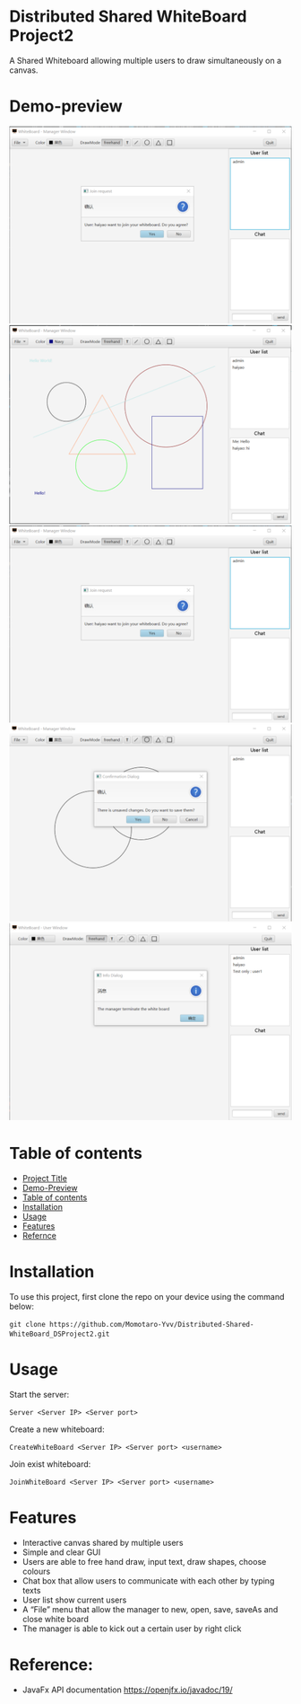 # Distributed Shared WhiteBoard Project2
 A Shared Whiteboard allowing multiple users to draw simultaneously on a canvas.

# Demo-preview
![](src/main/resources/userJoin.PNG)
![](src/main/resources/ManagerWindow.PNG)
![](src/main/resources/userJoin.PNG)
![](src/main/resources/unsave.PNG)
![](src/main/resources/terminate.PNG)


# Table of contents

<!-- After you have introduced your project, it is a good idea to add a **Table of contents** or **TOC** as **cool** people say it. This would make it easier for people to navigate through your README and find exactly what they are looking for.

Here is a sample TOC(*wow! such cool!*) that is actually the TOC for this README. -->

- [Project Title](#project-title)
- [Demo-Preview](#demo-preview)
- [Table of contents](#table-of-contents)
- [Installation](#installation)
- [Usage](#usage)
- [Features](#features)
- [Refernce](#Reference)


# Installation
To use this project, first clone the repo on your device using the command below:

```git clone https://github.com/Momotaro-Yvv/Distributed-Shared-WhiteBoard_DSProject2.git```


# Usage

Start the server:

```Server <Server IP> <Server port>```

Create a new whiteboard:

```CreateWhiteBoard <Server IP> <Server port> <username>```

Join exist whiteboard:

```JoinWhiteBoard <Server IP> <Server port> <username>```

<!-- This is optional and it is used to give the user info on how to use the project after installation. This could be added in the Installation section also. -->

# Features

- Interactive canvas shared by multiple users
- Simple and clear GUI
- Users are able to free hand draw, input text, draw shapes, choose colours
- Chat box that allow users to communicate with each other by typing texts
- User list show current users
- A “File” menu that allow the manager to new, open, save, saveAs and close white board
- The manager is able to kick out a certain user by right click

# Reference:
 - JavaFx API documentation
   https://openjfx.io/javadoc/19/
